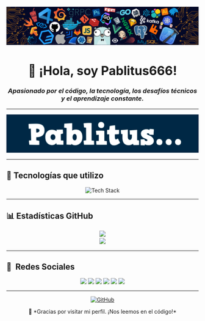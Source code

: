 <!-- Banner superior -->
<p align="center">
  <img src="assets/Fondo.png" alt="Banner personalizado" />
</p>

<h1 align="center" style="font-size: 32px;">👋 ¡Hola, soy <strong>Pablitus666</strong>!</h1>
<h3 align="center"><em>Apasionado por el código, la tecnología, los desafíos técnicos y el aprendizaje constante.</em></h3>

---

<p align="center">
   <img src="assets/Pablitux.png" alt="Banner personalizado" />
</p>

---

## 🧰 Tecnologías que utilizo

<p align="center">
   <img src="https://skillicons.dev/icons?i=python,html,css,js,react,nodejs,git,github,vscode,linux&theme=dark" alt="Tech Stack" />
</p>

---

## 📊 Estadísticas GitHub

<p align="center">
  <img src="https://github-readme-stats.vercel.app/api?username=Pablitus666&show_icons=true&theme=react&bg_color=023047&text_color=ffffff&icon_color=fb8500" />
  <br>
  <img src="https://github-readme-streak-stats.herokuapp.com/?user=Pablitus666&theme=react&background=023047&currStreakLabel=fb8500&sideLabels=ffffff" />
</p>

---
## :link: &nbsp;Redes Sociales

<p align="center">
  <a href="https://www.youtube.com/@Pablitus666"><img src="https://img.shields.io/badge/YouTube-FF0000?style=for-the-badge&logo=youtube&logoColor=white"/></a>
  <a href="https://www.instagram.com/Pablitus666"><img src="https://img.shields.io/badge/Instagram-E4405F?style=for-the-badge&logo=instagram&logoColor=white"/></a>
  <a href="https://www.twitch.tv/Pablitus666"><img src="https://img.shields.io/badge/Twitch-9146FF?style=for-the-badge&logo=twitch&logoColor=white"/></a>
  <a href="https://discord.gg/tuServidor"><img src="https://img.shields.io/badge/Discord-5865F2?style=for-the-badge&logo=discord&logoColor=white"/></a>
  <a href="mailto:pablitus666@gmail.com"><img src="https://img.shields.io/badge/Gmail-D14836?style=for-the-badge&logo=gmail&logoColor=white"/></a>
  <a href="https://www.linkedin.com/in/Pablitus666"><img src="https://img.shields.io/badge/LinkedIn-0A66C2?style=for-the-badge&logo=linkedin&logoColor=white"/></a>
</p>

---

<p align="center">
  <a href="https://github.com/Pablitus666">
    <img src="https://img.shields.io/badge/GitHub-Pablitus666-023047?style=for-the-badge&logo=github&logoColor=white" alt="GitHub">
  </a>
</p>

<p align="center">
  🚀 *Gracias por visitar mi perfil. ¡Nos leemos en el código!*
</p>

